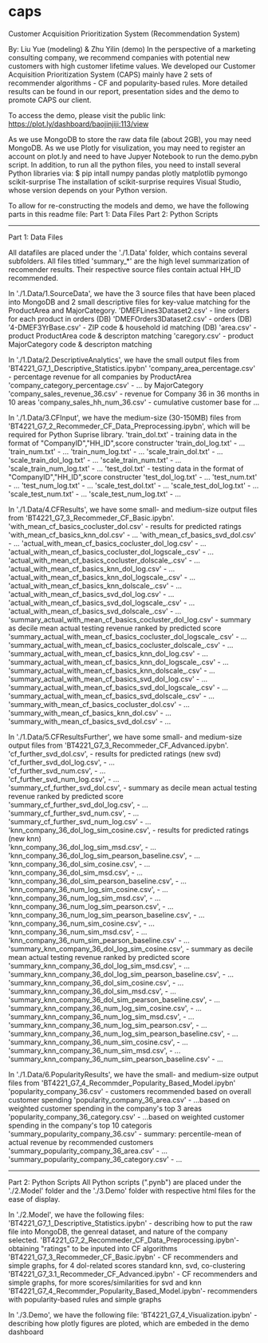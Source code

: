 # caps
Customer Acquisition Prioritization System (Recommendation System)

By: Liu Yue (modeling) & Zhu Yilin (demo)
In the perspective of a marketing consulting company, we recommend companies with potential new customers with high customer lifetime values. We developed our Customer Acquisition Prioritization System (CAPS) mainly have 2 sets of recommender algorithms - CF and popularity-based rules. More detailed results can be found in our report, presentation sides and the demo to promote CAPS our client.

To access the demo, please visit the public link:  https://plot.ly/dashboard/baojinjiji:113/view

As we use MongoDB to store the raw data file (about 2GB), you may need MongoDB.
As we use Plotly for visulization, you may need to register an account on plot.ly and need to have Jupyer Notebook to run the demo.pybn script.
In addition, to run all the python files, you need to install several Python libraries via:
	$ pip intall numpy pandas plotly matplotlib pymongo scikit-surprise
The installation of scikit-surprise requires Visual Studio, whose version depends on your Python version.

To allow for re-constructing the models and demo, we have the following parts in this readme file:
Part 1: Data Files
Part 2: Python Scripts

___________________________________________________________________________________
Part 1: Data Files

All datafiles are placed under the './1.Data' folder, which contains several subfolders.
All files titled 'summary_*' are the high level summarization of recomender results. Their respective source files contain actual HH_ID recommended.

In './1.Data/1.SourceData', we have the 3 source files that have been placed into MongoDB and 2 small descriptive files for key-value matching for the ProductArea and MajorCategory. 
	'DMEFLines3Dataset2.csv'	- line orders for each product in orders (DB)
	'DMEFOrders3Dataset2.csv'	- orders (DB)
	'4-DMEF3YrBase.csv'			- ZIP code & household id matching (DB)
	'area.csv'     				- product ProductArea code & descripton matching
	'caregory.csv' 				- product MajorCategory code & descripton matching

In './1.Data/2.DescriptiveAnalytics', we have the small output files from 'BT4221_G7_1_Descriptive_Statistics.ipybn' 
	'company_area_percentage.csv'		- percentage revenue for all companies by ProductArea
	'company_category_percentage.csv'	- ... by MajorCategory
    'company_sales_revenue_36.csv'		- revenue for Company 36 in 36 months in 10 areas
    'company_sales_hh_num_36.csv'		- cumulative customer base for ...
	
In './1.Data/3.CFInput', we have the medium-size (30-150MB) files from 'BT4221_G7_2_Recommeder_CF_Data_Preprocessing.ipybn', which will be required for Python Suprise library.
	'train_dol.txt'				- training data in the format of "CompanyID","HH_ID",score constructer
	'train_dol_log.txt'			- ...
	'train_num.txt'				- ...
	'train_num_log.txt'			- ...
	'scale_train_dol.txt'		- ...
	'scale_train_dol_log.txt'	- ...
	'scale_train_num.txt'		- ...
	'scale_train_num_log.txt'	- ...
	'test_dol.txt'				- testing data in the format of "CompanyID","HH_ID",score constructer
	'test_dol_log.txt'			- ...
	'test_num.txt'				- ...
	'test_num_log.txt'			- ...
	'scale_test_dol.txt'		- ...
	'scale_test_dol_log.txt'	- ...
	'scale_test_num.txt'		- ...
	'scale_test_num_log.txt'	- ...

In './1.Data/4.CFResults', we have some small- and medium-size output files from 'BT4221_G7_3_Recommeder_CF_Basic.ipybn'.
	'with_mean_cf_basics_cocluster_dol.csv'								- results for predicted ratings
	'with_mean_cf_basics_knn_dol.csv'									- ...
	'with_mean_cf_basics_svd_dol.csv'									- ...
	'actual_with_mean_cf_basics_cocluster_dol_log.csv'					- ...
	'actual_with_mean_cf_basics_cocluster_dol_logscale_.csv'			- ...
	'actual_with_mean_cf_basics_cocluster_dolscale_.csv'				- ...
	'actual_with_mean_cf_basics_knn_dol_log.csv'						- ...
	'actual_with_mean_cf_basics_knn_dol_logscale_.csv'					- ...
	'actual_with_mean_cf_basics_knn_dolscale_.csv'						- ...
	'actual_with_mean_cf_basics_svd_dol_log.csv'						- ...
	'actual_with_mean_cf_basics_svd_dol_logscale_.csv'					- ...
	'actual_with_mean_cf_basics_svd_dolscale_.csv'						- ...
	'summary_actual_with_mean_cf_basics_cocluster_dol_log.csv'			- summary as decile mean actual testing revenue ranked by predicted score
	'summary_actual_with_mean_cf_basics_cocluster_dol_logscale_.csv'	- ...
	'summary_actual_with_mean_cf_basics_cocluster_dolscale_.csv'		- ...
	'summary_actual_with_mean_cf_basics_knn_dol_log.csv'				- ...
	'summary_actual_with_mean_cf_basics_knn_dol_logscale_.csv'			- ...
	'summary_actual_with_mean_cf_basics_knn_dolscale_.csv'				- ...
	'summary_actual_with_mean_cf_basics_svd_dol_log.csv'				- ...
	'summary_actual_with_mean_cf_basics_svd_dol_logscale_.csv'			- ...
	'summary_actual_with_mean_cf_basics_svd_dolscale_.csv'				- ...
	'summary_with_mean_cf_basics_cocluster_dol.csv'						- ...
	'summary_with_mean_cf_basics_knn_dol.csv'							- ...
	'summary_with_mean_cf_basics_svd_dol.csv'							- ...	

In './1.Data/5.CFResultsFurther', we have some small- and medium-size output files from 'BT4221_G7_3_Recommeder_CF_Advanced.ipybn'.
    'cf_further_svd_dol.csv',									- results for predicted ratings (new svd)
    'cf_further_svd_dol_log.csv',								- ...	
    'cf_further_svd_num.csv',									- ...	
    'cf_further_svd_num_log.csv',								- ...	
    'summary_cf_further_svd_dol.csv',							- summary as decile mean actual testing revenue ranked by predicted score	
    'summary_cf_further_svd_dol_log.csv',						- ...	
    'summary_cf_further_svd_num.csv',							- ...	
    'summary_cf_further_svd_num_log.csv'						- ...	
    'knn_company_36_dol_log_sim_cosine.csv',					- results for predicted ratings (new knn)	
    'knn_company_36_dol_log_sim_msd.csv',						- ...	
    'knn_company_36_dol_log_sim_pearson_baseline.csv',			- ...	
    'knn_company_36_dol_sim_cosine.csv',						- ...	
    'knn_company_36_dol_sim_msd.csv',							- ...	
    'knn_company_36_dol_sim_pearson_baseline.csv',				- ...	
    'knn_company_36_num_log_sim_cosine.csv',					- ...
    'knn_company_36_num_log_sim_msd.csv',						- ...	
    'knn_company_36_num_log_sim_pearson.csv',					- ...	
    'knn_company_36_num_log_sim_pearson_baseline.csv',			- ...	
    'knn_company_36_num_sim_cosine.csv',						- ...	
    'knn_company_36_num_sim_msd.csv',							- ...	
    'knn_company_36_num_sim_pearson_baseline.csv'				- ...	
    'summary_knn_company_36_dol_log_sim_cosine.csv',			- summary as decile mean actual testing revenue ranked by predicted score	
    'summary_knn_company_36_dol_log_sim_msd.csv',				- ...	
    'summary_knn_company_36_dol_log_sim_pearson_baseline.csv',	- ...	
    'summary_knn_company_36_dol_sim_cosine.csv',				- ...	
    'summary_knn_company_36_dol_sim_msd.csv',					- ...	
    'summary_knn_company_36_dol_sim_pearson_baseline.csv',		- ...
    'summary_knn_company_36_num_log_sim_cosine.csv',			- ...	
    'summary_knn_company_36_num_log_sim_msd.csv',				- ...	
    'summary_knn_company_36_num_log_sim_pearson.csv',			- ...	
    'summary_knn_company_36_num_log_sim_pearson_baseline.csv',	- ...	
    'summary_knn_company_36_num_sim_cosine.csv',				- ...	
    'summary_knn_company_36_num_sim_msd.csv',					- ...	
    'summary_knn_company_36_num_sim_pearson_baseline.csv'    	- ...
	
In './1.Data/6.PopularityResults', we have the small- and medium-size output files from 'BT4221_G7_4_Recommder_Popularity_Based_Model.ipybn' 
	'popularity_company_36.csv'              		- customers recommended based on overall customer spending
	'popularity_company_36_area.csv'         		- ...based on weighted customer spending in the company's top 3 areas
	'popularity_company_36_category.csv'     		- ...based on weighted customer spending in the company's top 10 categoris
	'summary_popularity_company_36.csv'        		- summary: percentile-mean of actual revenue by recommended customers
	'summary_popularity_company_36_area.csv'  		- ...
	'summary_popularity_company_36_category.csv'	- ...
____________________________________________________________________________________
	
Part 2: Python Scripts
All Python scripts (".pynb") are placed under the './2.Model' folder and the './3.Demo' folder with respective html files for the ease of display.

In './2.Model', we have the following files:
	'BT4221_G7_1_Descriptive_Statistics.ipybn' 			- describing how to put the raw file into MongoDB, the genreal dataset, and nature of the company selected.
	'BT4221_G7_2_Recommeder_CF_Data_Preprocessing.ipybn'- obtaining "ratings" to be inputed into CF algorithms 
	'BT4221_G7_3_Recommeder_CF_Basic.ipybn' 			- CF recommenders and simple graphs, for 4 dol-related scores standard knn, svd, co-clustering
	'BT4221_G7_3.1_Recommeder_CF_Advanced.ipybn' 		- CF recommenders and simple graphs, for more scores/similarities for svd and knn
	'BT4221_G7_4_Recommder_Popularity_Based_Model.ipybn'- recommenders with popularity-based rules and simple graphs 

In './3.Demo', we have the following file:
	'BT4221_G7_4_Visualization.ipybn'	- describing how plotly figures are ploted, which are embeded in the demo dashboard  


	
	

